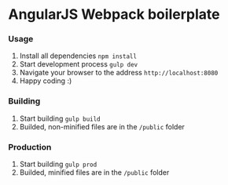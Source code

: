 # AngularJS Webpack boilerplate

### Usage

1. Install all dependencies `npm install`
2. Start development process `gulp dev`
3. Navigate your browser to the address `http://localhost:8080`
4. Happy coding :)

### Building

1. Start building `gulp build`
2. Builded, non-minified files are in the `/public` folder

### Production

1. Start building `gulp prod`
2. Builded, minified files are in the `/public` folder
